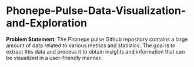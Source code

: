 # Phonepe-Pulse-Data-Visualization-and-Exploration

**Problem Statement**:
The Phonepe pulse Github repository contains a large amount of data related to various metrics and statistics. The goal is to extract this data and process it to obtain insights and information that can be visualized in a user-friendly manner.
